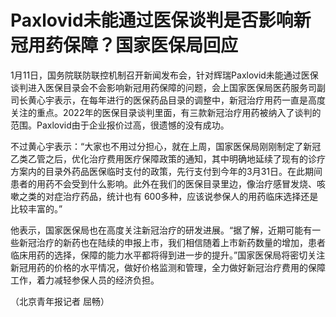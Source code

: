 # Paxlovid未能通过医保谈判是否影响新冠用药保障？国家医保局回应

1月11日，国务院联防联控机制召开新闻发布会，针对辉瑞Paxlovid未能通过医保谈判进入医保目录会不会影响新冠用药保障的问题，会上国家医保局医药服务司副司长黄心宇表示，在每年进行的医保药品目录的调整中，新冠治疗用药一直是高度关注的重点。2022年的医保目录谈判里面，有三款新冠治疗用药被纳入了谈判的范围。Paxlovid由于企业报价过高，很遗憾的没有成功。

不过黄心宇表示：“大家也不用过分担心，就在上周，国家医保局刚刚制定了新冠乙类乙管之后，优化治疗费用医疗保障政策的通知，其中明确地延续了现有的诊疗方案内的目录外药品医保临时支付的政策，先行支付到今年的3月31日。在此期间患者的用药不会受到什么影响。此外在我们的医保目录里边，像治疗感冒发烧、咳嗽之类的对症治疗药品，统计也有
600多种，应该说参保人的用药临床选择还是比较丰富的。”

他表示，国家医保局也在高度关注新冠治疗的研发进展。“据了解，近期可能有一些新冠治疗的新药也在陆续的申报上市，我们相信随着上市新药数量的增加，患者临床用药的选择，保障的能力水平都将得到进一步的提升。”国家医保局将密切关注新冠用药的价格的水平情况，做好价格监测和管理，全力做好新冠治疗费用的保障工作，着力减轻参保人员的经济负担。

（北京青年报记者 屈畅）

